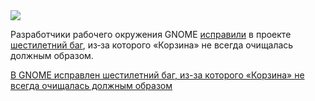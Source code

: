 <!--2025-06-22 06:27:49-->
<div class="yb">
  <div class="rss habr"><img src="https://habrastorage.org/getpro/habr/upload_files/9eb/441/0b0/9eb4410b08f929fe5b5651f0de4a71a3.png" /><p>Разработчики рабочего окружения GNOME <a href="https://www.phoronix.com/news/GNOME-Trash-Years-Old-Bug" rel="noopener noreferrer nofollow">исправили</a> в&nbsp;проекте <a href="https://gitlab.gnome.org/GNOME/glib/-/issues/1665" rel="noopener noreferrer nofollow">шестилетний баг</a>, из‑за которого «Корзина» не&nbsp;всегда очищалась должным образом.</p> <a... <p class="titl"><a href="https://habr.com/ru/news/920664/?utm_source=habrahabr&utm_medium=rss&utm_campaign=920664">В GNOME исправлен шестилетний баг, из-за которого «Корзина» не всегда очищалась должным образом</a></p></div>
</div>
